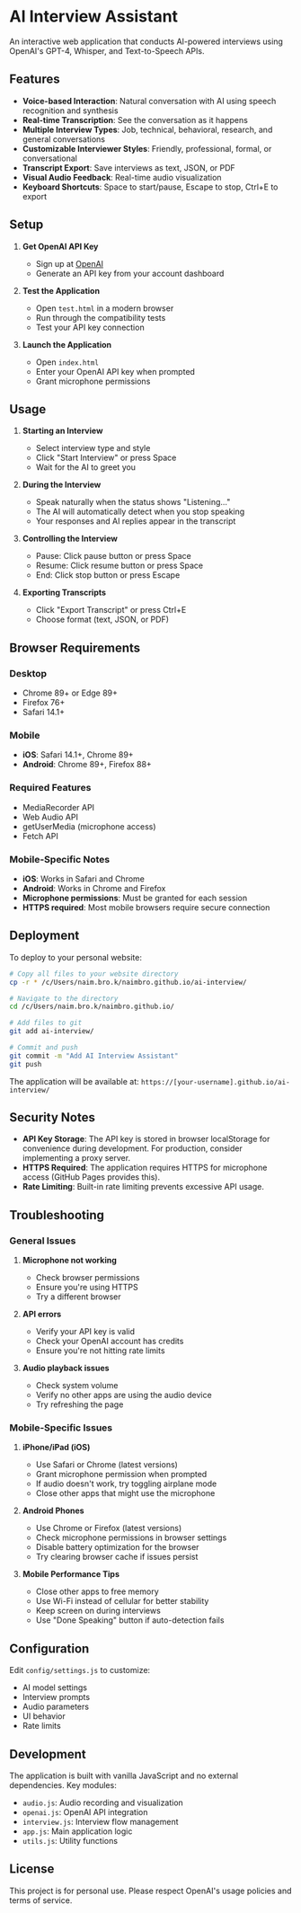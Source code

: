 # AI Interview Assistant

An interactive web application that conducts AI-powered interviews using OpenAI's GPT-4, Whisper, and Text-to-Speech APIs.

## Features

- **Voice-based Interaction**: Natural conversation with AI using speech recognition and synthesis
- **Real-time Transcription**: See the conversation as it happens
- **Multiple Interview Types**: Job, technical, behavioral, research, and general conversations
- **Customizable Interviewer Styles**: Friendly, professional, formal, or conversational
- **Transcript Export**: Save interviews as text, JSON, or PDF
- **Visual Audio Feedback**: Real-time audio visualization
- **Keyboard Shortcuts**: Space to start/pause, Escape to stop, Ctrl+E to export

## Setup

1. **Get OpenAI API Key**
   - Sign up at [OpenAI](https://platform.openai.com)
   - Generate an API key from your account dashboard

2. **Test the Application**
   - Open `test.html` in a modern browser
   - Run through the compatibility tests
   - Test your API key connection

3. **Launch the Application**
   - Open `index.html`
   - Enter your OpenAI API key when prompted
   - Grant microphone permissions

## Usage

1. **Starting an Interview**
   - Select interview type and style
   - Click "Start Interview" or press Space
   - Wait for the AI to greet you

2. **During the Interview**
   - Speak naturally when the status shows "Listening..."
   - The AI will automatically detect when you stop speaking
   - Your responses and AI replies appear in the transcript

3. **Controlling the Interview**
   - Pause: Click pause button or press Space
   - Resume: Click resume button or press Space
   - End: Click stop button or press Escape

4. **Exporting Transcripts**
   - Click "Export Transcript" or press Ctrl+E
   - Choose format (text, JSON, or PDF)

## Browser Requirements

### Desktop
- Chrome 89+ or Edge 89+
- Firefox 76+
- Safari 14.1+

### Mobile
- **iOS**: Safari 14.1+, Chrome 89+
- **Android**: Chrome 89+, Firefox 88+

### Required Features
- MediaRecorder API
- Web Audio API
- getUserMedia (microphone access)
- Fetch API

### Mobile-Specific Notes
- **iOS**: Works in Safari and Chrome
- **Android**: Works in Chrome and Firefox
- **Microphone permissions**: Must be granted for each session
- **HTTPS required**: Most mobile browsers require secure connection

## Deployment

To deploy to your personal website:

```bash
# Copy all files to your website directory
cp -r * /c/Users/naim.bro.k/naimbro.github.io/ai-interview/

# Navigate to the directory
cd /c/Users/naim.bro.k/naimbro.github.io/

# Add files to git
git add ai-interview/

# Commit and push
git commit -m "Add AI Interview Assistant"
git push
```

The application will be available at: `https://[your-username].github.io/ai-interview/`

## Security Notes

- **API Key Storage**: The API key is stored in browser localStorage for convenience during development. For production, consider implementing a proxy server.
- **HTTPS Required**: The application requires HTTPS for microphone access (GitHub Pages provides this).
- **Rate Limiting**: Built-in rate limiting prevents excessive API usage.

## Troubleshooting

### General Issues
1. **Microphone not working**
   - Check browser permissions
   - Ensure you're using HTTPS
   - Try a different browser

2. **API errors**
   - Verify your API key is valid
   - Check your OpenAI account has credits
   - Ensure you're not hitting rate limits

3. **Audio playback issues**
   - Check system volume
   - Verify no other apps are using the audio device
   - Try refreshing the page

### Mobile-Specific Issues
1. **iPhone/iPad (iOS)**
   - Use Safari or Chrome (latest versions)
   - Grant microphone permission when prompted
   - If audio doesn't work, try toggling airplane mode
   - Close other apps that might use the microphone

2. **Android Phones**
   - Use Chrome or Firefox (latest versions)
   - Check microphone permissions in browser settings
   - Disable battery optimization for the browser
   - Try clearing browser cache if issues persist

3. **Mobile Performance Tips**
   - Close other apps to free memory
   - Use Wi-Fi instead of cellular for better stability
   - Keep screen on during interviews
   - Use "Done Speaking" button if auto-detection fails

## Configuration

Edit `config/settings.js` to customize:
- AI model settings
- Interview prompts
- Audio parameters
- UI behavior
- Rate limits

## Development

The application is built with vanilla JavaScript and no external dependencies. Key modules:

- `audio.js`: Audio recording and visualization
- `openai.js`: OpenAI API integration
- `interview.js`: Interview flow management
- `app.js`: Main application logic
- `utils.js`: Utility functions

## License

This project is for personal use. Please respect OpenAI's usage policies and terms of service.